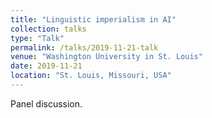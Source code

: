 ```yaml
---
title: "Linguistic imperialism in AI"
collection: talks
type: "Talk"
permalink: /talks/2019-11-21-talk
venue: "Washington University in St. Louis"
date: 2019-11-21
location: "St. Louis, Missouri, USA"
---
```


Panel discussion.
